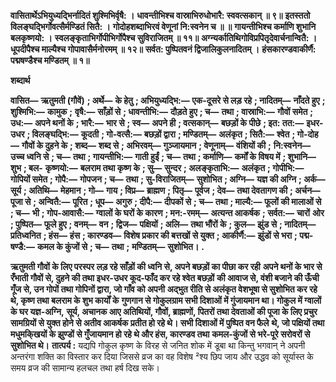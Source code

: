 **वासितार्थेऽभियुध्यद्भिर्नादितं शुश्मिभिर्वृषै: ।** **धावन्तीभिश्च वास्राभिरुधोभारै: स्ववत्सकान् ॥ ९॥** **इतस्ततो विलङ्घद्भिर्गोवत्सैर्मण्डितं सितै: ।** **गोदोहशब्दाभिरवं वेणूनां नि:स्वनेन च ॥ ॥** **गायन्तीभिश्च कर्माणि शुभानि बलकृष्णयो: ।** **स्वलङ्कृताभिर्गोपीभिर्गोपैश्च सुविराजितम् ॥ ११॥** **अग्न्यर्कातिथिगोविप्रपितृदेवार्चनान्वितै: ।** **धूपदीपैश्च माल्यैश्च गोपावासैर्मनोरमम् ॥ १२॥** **सर्वत: पुष्पितवनं द्विजालिकुलनादितम् ।** **हंसकारण्डवाकीर्णै: पद्मषण्डैश्च मण्डितम् ॥ १॥** 

**शब्दार्थ** 

**वासित—** **ऋतुमती (गौवें)** **; अर्थे—** **के हेतु** **; अभियुध्यद्भि:—** **एक-दूसरे से लड़ रहे** **; नादितम्—** **नाँदते हुए** **; शुश्मिभि:—** **कामुक** **;** **वृषै:—** **साँड़ों से** **; धावन्तीभि:—** **दौड़ते हुए** **; च—** **तथा** **; वास्राभि:—** **गौवों समेत** **; उध:—** **अपने थनों के** **; भारै:—** **भार से** **; स्व—** **अपने ही** **; वत्सकान्—** **बछड़ों के पीछे** **; इत: तत:—** **इधर-उधर** **; विलङ्घद्भि:—** **कूदती** **; गो-वत्सै:—** **बछड़ों द्वारा** **; मण्डितम्—** **अलंकृत** **; सितै:—** **श्वेत** **; गो-दोह—** **गौवों के दुहने के** **; शब्द—** **शब्द से** **; अभिरवम्—** **गुञ्जायमान** **; वेणूनाम्—** **वंशियों की** **;** **नि:स्वनेन—** **उच्च ध्वनि से** **; च—** **तथा** **; गायन्तीभि:—** **गाती हुईं** **; च—** **तथा** **; कर्माणि—** **कर्मों के विषय में** **; शुभानि—** **शुभ** **; बल-** **कृष्णयो:—** **बलराम तथा कृष्ण के** **; सु—** **सुन्दर** **; अलङ्कृताभि:—** **अलंकृत** **; गोपीभि:—** **गोपियों समेत** **; गोपै:—** **गोपजन** **; च—** **तथा** **; सु-विराजितम्—** **सुशोभित** **; अग्नि—** **यज्ञ की अग्नि** **; अर्क—** **सूर्य** **; अतिथि—** **मेहमान** **; गो—** **गाय** **; विप्र—** **ब्राह्मण** **; पितृ—** **पूर्वज** **; देव—** **तथा देवतागण की** **; अर्चन—** **पूजा से** **; अन्वितै:—** **पूरित** **; धूप—** **अगुरु** **; दीपै:—** **दीपकों से** **; च—** **तथा** **; माल्यै:—** **फूलों की मालाओं से** **; च—** **भी** **; गोप-आवासै:—** **ग्वालों के घरों के कारण** **; मन:-रमम्—** **अत्यन्त आकर्षक** **; सर्वत:—** **चारों** **ओर** **; पुष्पित—** **फूले हुए** **; वनम्—** **वन** **; द्विज—** **पक्षियों** **; अलि—** **तथा भौंरों के** **; कुल—** **झुंड से** **; नादितम्—** **प्रतिध्वनित** **; हंस—** **हंस** **; कारण्डव—** **विशेष प्रकार की बत्तखों से युक्त** **; आकीर्णै:—** **झुंडों से भरा** **; पद्म-षण्डै:—** **कमल के कुंजों से** **; च—** **तथा** **;** **मण्डितम्—** **सुशोभित।** **.** 

**ऋतुमती गौवों के लिए परस्पर लड़ रहे साँड़ों की ध्वनि से, अपने बछड़ों का पीछा कर रही** **अपने थनों के भार से रँभाती गौवों से, दुहने की तथा इधर-उधर कूद-फाँद कर रहे श्वेत बछड़ों** **की आवाज से, वंशी बजाने की ऊँची गूँज से, उन गोपों तथा गोपिनों द्वारा, जो गाँव को अपनी** **अद्भुत रीति से अलंकृत वेशभूषा से सुशोभित कर रहे थे, कृष्ण तथा बलराम के शुभ कार्यों के** **गुणगान से गोकुलग्राम सभी दिशाओं में गुंजायमान था। गोकुल में ग्वालों के घर यज्ञ-अग्नि,** **सूर्य, अचानक आए अतिथियों, गौवों, ब्राह्मणों, पितरों तथा देवताओं की पूजा के लिए प्रचुर** **सामग्रियों से युक्त होने से अतीव आकर्षक प्रतीत हो रहे थे। सभी दिशाओं में पुष्पित वन फैले** **थे, जो पक्षियों तथा मधुमकि्खयों के झुण्डों से गुँजायमान हो रहे थे और हंस, कारण्डव तथा** **कमल-कुंजों से भरे-पूरे सरोवरों से सुशोभित थे।** **तात्पर्य :** यद्यपि गोकुल कृष्ण के विरह से जनित शोक में डूबा था किन्तु भगवान् ने अपनी अन्तरंगा शक्ति का विस्तार कर दिया जिससे व्रज का वह विशेष ²श्य छिप जाय और उद्धव को सूर्यास्त के समय व्रज की सामान्य हलचल तथा हर्ष दिख सके।  
